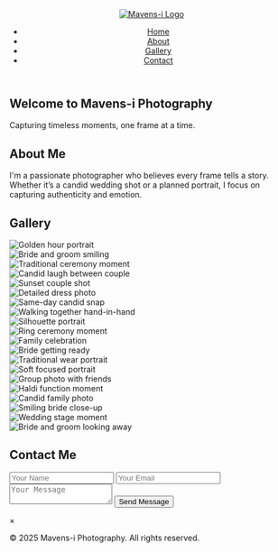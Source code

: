 <!DOCTYPE html>
<html lang="en">
<head>
  <meta charset="UTF-8" />
  <meta name="viewport" content="width=device-width, initial-scale=1.0" />
  <title>Mavens-i Photography</title>
  <link rel="stylesheet" href="Design.css" />
  <link rel="preconnect" href="https://fonts.googleapis.com">
  <link href="https://fonts.googleapis.com/css2?family=Poppins:wght@300;500;700&display=swap" rel="stylesheet">
</head>

<body>

  <!-- Header -->
  <header class="main-header">
    <div class="container header-flex">
      <div class="logo">
        <a href="#home">
          <img src="PICS/1686671012770.png" alt="Mavens-i Logo" class="logo-image" />
        </a>
      </div>
      <nav class="navbar">
        <ul class="nav-links">
          <li><a href="#home" class="active">Home</a></li>
          <li><a href="#about">About</a></li>
          <li><a href="#gallery">Gallery</a></li>
          <li><a href="#contact">Contact</a></li>
        </ul>
      </nav>
    </div>
  </header>

  <!-- Hero Section -->
  <section id="home" class="hero">
    <div class="container text-center">
      <h1 class="hero-title">Welcome to Mavens-i Photography</h1>
      <p class="hero-subtitle">Capturing timeless moments, one frame at a time.</p>
    </div>
  </section>

  <!-- About Section -->
  <section id="about" class="about-section">
    <div class="container">
      <h2 class="section-title">About Me</h2>
      <p class="section-description">
        I'm a passionate photographer who believes every frame tells a story. Whether it’s a candid wedding shot or a
        planned portrait, I focus on capturing authenticity and emotion.
      </p>
    </div>
  </section>

  <!-- Gallery Section -->
  <section id="gallery" class="gallery-section">
    <div class="container">
      <h2 class="section-title">Gallery</h2>
      <div class="gallery-grid">
        <div class="gallery-item"><img src="PICS/4T5A3650.JPG" alt="Golden hour portrait" /></div>
        <div class="gallery-item"><img src="PICS/4T5A3714.JPG" alt="Bride and groom smiling" /></div>
        <div class="gallery-item"><img src="PICS/4T5A3733.JPG" alt="Traditional ceremony moment" /></div>
        <div class="gallery-item"><img src="PICS/4T5A3736.JPG" alt="Candid laugh between couple" /></div>
        <div class="gallery-item"><img src="PICS/4T5A3738.JPG" alt="Sunset couple shot" /></div>
        <div class="gallery-item"><img src="PICS/4T5A3756(1)(1).jpg" alt="Detailed dress photo" /></div>
        <div class="gallery-item"><img src="PICS/4T5A3756.JPG" alt="Same-day candid snap" /></div>
        <div class="gallery-item"><img src="PICS/4T5A3773.JPG" alt="Walking together hand-in-hand" /></div>
        <div class="gallery-item"><img src="PICS/4T5A3788.JPG" alt="Silhouette portrait" /></div>
        <div class="gallery-item"><img src="PICS/4T5A4290.JPG" alt="Ring ceremony moment" /></div>
        <div class="gallery-item"><img src="PICS/4T5A4398.JPG" alt="Family celebration" /></div>
        <div class="gallery-item"><img src="PICS/image (1).jpg" alt="Bride getting ready" /></div>
        <div class="gallery-item"><img src="PICS/Image (2).jpeg" alt="Traditional wear portrait" /></div>
        <div class="gallery-item"><img src="PICS/image (2).jpg" alt="Soft focused portrait" /></div>
        <div class="gallery-item"><img src="PICS/image (4).jpg" alt="Group photo with friends" /></div>
        <div class="gallery-item"><img src="PICS/IMG-20221216-WA0032.jpg" alt="Haldi function moment" /></div>
        <div class="gallery-item"><img src="PICS/IMG_6456.jpg" alt="Candid family photo" /></div>
        <div class="gallery-item"><img src="PICS/IMG_6457.jpg" alt="Smiling bride close-up" /></div>
        <div class="gallery-item"><img src="PICS/IMG_6557.jpg" alt="Wedding stage moment" /></div>
        <div class="gallery-item"><img src="PICS/IMG_6668.jpg" alt="Bride and groom looking away" /></div>
        <!-- Add more images as needed -->
      </div>
    </div>
  </section>

  <!-- Contact Section -->
  <section id="contact" class="contact-section">
    <div class="container">
      <h2 class="section-title">Contact Me</h2>
      <form class="contact-form" action="submit_form.php" method="POST">
        <input type="text" id="name" name="name" placeholder="Your Name" required />
        <input type="email" id="email" name="email" placeholder="Your Email" required />
        <textarea id="message" name="message" placeholder="Your Message" required></textarea>
        <button type="submit" class="btn-primary">Send Message</button>
      </form>
    </div>
  </section>

  <!-- Lightbox Modal -->
  <div id="lightbox" class="lightbox">
    <span class="close" id="closeLightbox">&times;</span>
    <img class="lightbox-content" id="lightboxImg" src="" />
    <div class="caption" id="caption"></div>
  </div>

  <!-- Footer -->
  <footer class="site-footer">
    <div class="container text-center">
      <p>&copy; 2025 Mavens-i Photography. All rights reserved.</p>
    </div>
  </footer>

  <!-- JavaScript -->
  <script src="Photography.js"></script>
</body>
</html>
